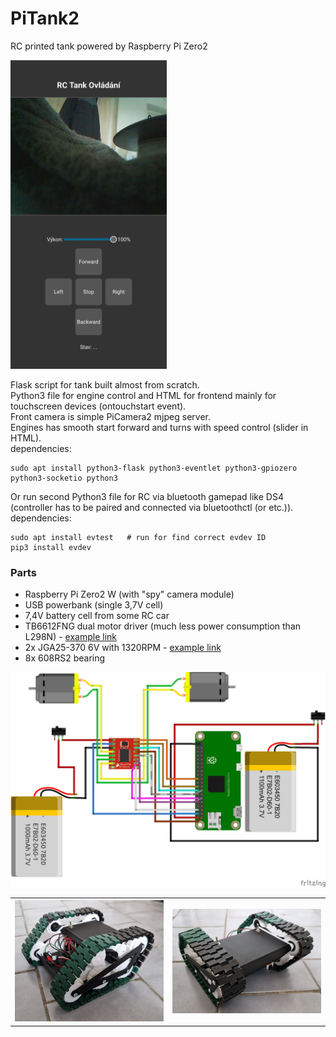 # PiTank2
RC printed tank powered by Raspberry Pi Zero2

<img src="https://github.com/vitasrutek/PiTank2/blob/main/Screenshot.jpg" width="250">

Flask script for tank built almost from scratch.  
Python3 file for engine control and HTML for frontend mainly for touchscreen devices (ontouchstart event).  
Front camera is simple PiCamera2 mjpeg server.  
Engines has smooth start forward and turns with speed control (slider in HTML).  
dependencies:  
```
sudo apt install python3-flask python3-eventlet python3-gpiozero python3-socketio python3
```

Or run second Python3 file for RC via bluetooth gamepad like DS4 (controller has to be paired and connected via bluetoothctl (or etc.)).  
dependencies:  
```
sudo apt install evtest   # run for find correct evdev ID
pip3 install evdev
```
### Parts
- Raspberry Pi Zero2 W (with "spy" camera module)
- USB powerbank (single 3,7V cell)
- 7,4V battery cell from some RC car
- TB6612FNG dual motor driver (much less power consumption than L298N) - [example link](https://www.laskakit.cz/dvoumotorovy-radic-tb6612fng/)
- 2x JGA25-370 6V with 1320RPM - [example link](https://www.laskakit.cz/motor-jga25-370-6v-s-prevodovkou-/?variantId=7734/)
- 8x 608RS2 bearing


![zapojeni](https://github.com/vitasrutek/PiTank2/blob/main/Zapojeni.png)

<table>
  <tr>
    <th><img src="https://github.com/vitasrutek/PiTank2/blob/main/PiTank1.png" width="250"></th>
    <th><img src="https://github.com/vitasrutek/PiTank2/blob/main/PiTank2.png" width="250"></th>
  </tr>

</table>
